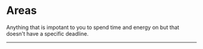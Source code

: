 # Areas
Anything that is impotant to you to spend time and energy on but that doesn't have a specific deadline. 

---

